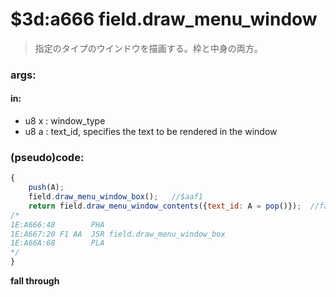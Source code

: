 ﻿

# $3d:a666 field.draw_menu_window
> 指定のタイプのウインドウを描画する。枠と中身の両方。

### args:
#### in:
+	u8 x : window_type
+   u8 a : text_id, specifies the text to be rendered in the window

### (pseudo)code:
```js
{
    push(A);
	field.draw_menu_window_box();   //$aaf1
    return field.draw_menu_window_contents({text_id: A = pop()});  //fall through into $a66b.
/*
1E:A666:48        PHA
1E:A667:20 F1 AA  JSR field.draw_menu_window_box
1E:A66A:68        PLA
*/
}
```


**fall through**


